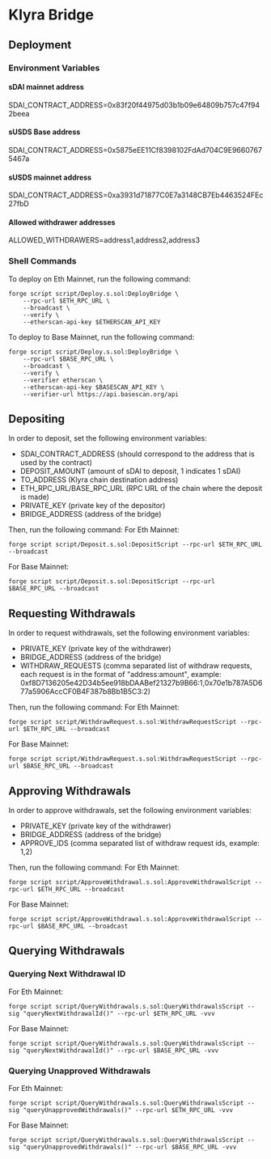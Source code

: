 # Klyra Bridge

## Deployment

### Environment Variables

#### sDAI mainnet address
SDAI_CONTRACT_ADDRESS=0x83f20f44975d03b1b09e64809b757c47f942beea

#### sUSDS Base address
SDAI_CONTRACT_ADDRESS=0x5875eEE11Cf8398102FdAd704C9E96607675467a

#### sUSDS mainnet address
SDAI_CONTRACT_ADDRESS=0xa3931d71877C0E7a3148CB7Eb4463524FEc27fbD

#### Allowed withdrawer addresses
ALLOWED_WITHDRAWERS=address1,address2,address3

### Shell Commands

To deploy on Eth Mainnet, run the following command:
```shell
forge script script/Deploy.s.sol:DeployBridge \
    --rpc-url $ETH_RPC_URL \
    --broadcast \
    --verify \
    --etherscan-api-key $ETHERSCAN_API_KEY
```

To deploy to Base Mainnet, run the following command:
```shell
forge script script/Deploy.s.sol:DeployBridge \
    --rpc-url $BASE_RPC_URL \
    --broadcast \
    --verify \
    --verifier etherscan \
    --etherscan-api-key $BASESCAN_API_KEY \
    --verifier-url https://api.basescan.org/api
```

## Depositing
In order to deposit, set the following environment variables:

-   SDAI_CONTRACT_ADDRESS (should correspond to the address that is used by the contract)
-   DEPOSIT_AMOUNT (amount of sDAI to deposit, 1 indicates 1 sDAI)
-   TO_ADDRESS (Klyra chain destination address)
-   ETH_RPC_URL/BASE_RPC_URL (RPC URL of the chain where the deposit is made)
-   PRIVATE_KEY (private key of the depositor)
-   BRIDGE_ADDRESS (address of the bridge)

Then, run the following command:
For Eth Mainnet:
```
forge script script/Deposit.s.sol:DepositScript --rpc-url $ETH_RPC_URL --broadcast
```

For Base Mainnet:
```
forge script script/Deposit.s.sol:DepositScript --rpc-url $BASE_RPC_URL --broadcast
```

## Requesting Withdrawals
In order to request withdrawals, set the following environment variables:

-   PRIVATE_KEY (private key of the withdrawer)
-   BRIDGE_ADDRESS (address of the bridge)
-   WITHDRAW_REQUESTS (comma separated list of withdraw requests, each request is in the format of "address:amount", example: 0xf8D7136205e42D34b5ee918bDAABef21327b9B66:1,0x70e1b787A5D677a5906AccCF0B4F387b8Bb1B5C3:2)

Then, run the following command:
For Eth Mainnet:
```
forge script script/WithdrawRequest.s.sol:WithdrawRequestScript --rpc-url $ETH_RPC_URL --broadcast
```

For Base Mainnet:
```
forge script script/WithdrawRequest.s.sol:WithdrawRequestScript --rpc-url $BASE_RPC_URL --broadcast
```

## Approving Withdrawals
In order to approve withdrawals, set the following environment variables:

-   PRIVATE_KEY (private key of the withdrawer)
-   BRIDGE_ADDRESS (address of the bridge)
-   APPROVE_IDS (comma separated list of withdraw request ids, example: 1,2)

Then, run the following command:
For Eth Mainnet:
```
forge script script/ApproveWithdrawal.s.sol:ApproveWithdrawalScript --rpc-url $ETH_RPC_URL --broadcast
```

For Base Mainnet:
```
forge script script/ApproveWithdrawal.s.sol:ApproveWithdrawalScript --rpc-url $BASE_RPC_URL --broadcast
```

## Querying Withdrawals
### Querying Next Withdrawal ID
For Eth Mainnet:
```
forge script script/QueryWithdrawals.s.sol:QueryWithdrawalsScript --sig "queryNextWithdrawalId()" --rpc-url $ETH_RPC_URL -vvv
```

For Base Mainnet:
```
forge script script/QueryWithdrawals.s.sol:QueryWithdrawalsScript --sig "queryNextWithdrawalId()" --rpc-url $BASE_RPC_URL -vvv
```
### Querying Unapproved Withdrawals
For Eth Mainnet:
```
forge script script/QueryWithdrawals.s.sol:QueryWithdrawalsScript --sig "queryUnapprovedWithdrawals()" --rpc-url $ETH_RPC_URL -vvv
```

For Base Mainnet:
```
forge script script/QueryWithdrawals.s.sol:QueryWithdrawalsScript --sig "queryUnapprovedWithdrawals()" --rpc-url $BASE_RPC_URL -vvv
```
